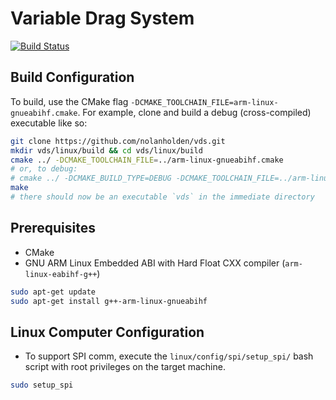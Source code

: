 # Variable Drag System
[![Build Status](https://travis-ci.org/nolanholden/vds.svg?branch=master)](https://travis-ci.org/nolanholden/vds)

## Build Configuration
To build, use the CMake flag `-DCMAKE_TOOLCHAIN_FILE=arm-linux-gnueabihf.cmake`. For example, clone and build a debug (cross-compiled) executable like so:
```sh
git clone https://github.com/nolanholden/vds.git
mkdir vds/linux/build && cd vds/linux/build
cmake ../ -DCMAKE_TOOLCHAIN_FILE=../arm-linux-gnueabihf.cmake
# or, to debug:
# cmake ../ -DCMAKE_BUILD_TYPE=DEBUG -DCMAKE_TOOLCHAIN_FILE=../arm-linux-gnueabihf.cmake
make
# there should now be an executable `vds` in the immediate directory
```

## Prerequisites
+ CMake
+ GNU ARM Linux Embedded ABI with Hard Float CXX compiler (`arm-linux-eabihf-g++`)
```sh
sudo apt-get update
sudo apt-get install g++-arm-linux-gnueabihf
```

## Linux Computer Configuration
+ To support SPI comm, execute the `linux/config/spi/setup_spi/` bash script with root privileges on the target machine.
```sh
sudo setup_spi
```
